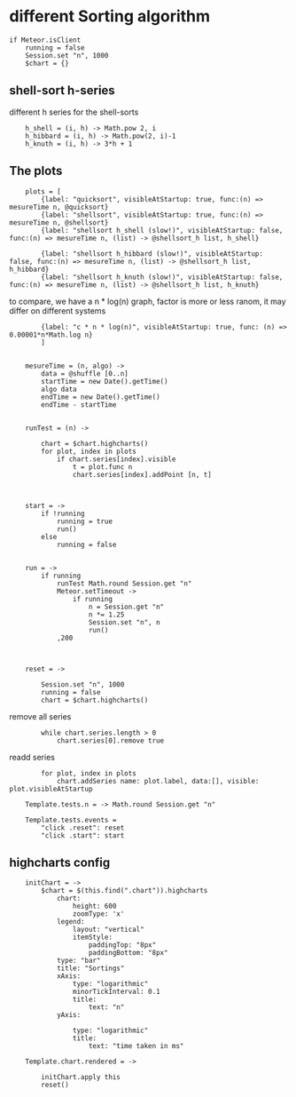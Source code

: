 # different Sorting algorithm
	
	if Meteor.isClient
		running = false
		Session.set "n", 1000
		$chart = {}

## shell-sort h-series

different h series for the shell-sorts

		h_shell = (i, h) -> Math.pow 2, i
		h_hibbard = (i, h) -> Math.pow(2, i)-1
		h_knuth = (i, h) -> 3*h + 1
	
	

## The plots



		plots = [
			{label: "quicksort", visibleAtStartup: true, func:(n) => mesureTime n, @quicksort}
			{label: "shellsort", visibleAtStartup: true, func:(n) => mesureTime n, @shellsort}
			{label: "shellsort h_shell (slow!)", visibleAtStartup: false, func:(n) => mesureTime n, (list) -> @shellsort_h list, h_shell}
			
			{label: "shellsort h_hibbard (slow!)", visibleAtStartup: false, func:(n) => mesureTime n, (list) -> @shellsort_h list, h_hibbard}
			{label: "shellsort h_knuth (slow!)", visibleAtStartup: false, func:(n) => mesureTime n, (list) -> @shellsort_h list, h_knuth}
		
to compare, we have a n * log(n) graph, factor is more or less ranom, it may differ on different systems

			{label: "c * n * log(n)", visibleAtStartup: true, func: (n) => 0.00001*n*Math.log n}
			]
		
		
		mesureTime = (n, algo) ->
			data = @shuffle [0..n]
			startTime = new Date().getTime()
			algo data
			endTime = new Date().getTime()
			endTime - startTime
		
		
		runTest = (n) ->

			chart = $chart.highcharts()
			for plot, index in plots
				if chart.series[index].visible
					t = plot.func n
					chart.series[index].addPoint [n, t]
				
			
		
		start = ->
			if !running
				running = true
				run()
			else
				running = false


		run = ->
			if running
				runTest Math.round Session.get "n"
				Meteor.setTimeout ->
					if running
						n = Session.get "n"
						n *= 1.25
						Session.set "n", n
						run()
				,200



		reset = ->

			Session.set "n", 1000
			running = false
			chart = $chart.highcharts()

remove all series

			while chart.series.length > 0 
				chart.series[0].remove true

readd series

			for plot, index in plots
				chart.addSeries name: plot.label, data:[], visible: plot.visibleAtStartup

		Template.tests.n = -> Math.round Session.get "n"

		Template.tests.events =
			"click .reset": reset
			"click .start": start

## highcharts config

		initChart = ->
			$chart = $(this.find(".chart")).highcharts
				chart:
					height: 600
					zoomType: 'x'
				legend:
					layout: "vertical"
					itemStyle:
						paddingTop: "8px"
						paddingBottom: "8px"
				type: "bar"
				title: "Sortings"
				xAxis:
					type: "logarithmic"
					minorTickInterval: 0.1
					title:
						text: "n"
				yAxis:

					type: "logarithmic"
					title:
						text: "time taken in ms"

		Template.chart.rendered = ->

			initChart.apply this
			reset()
		






				
			
		
